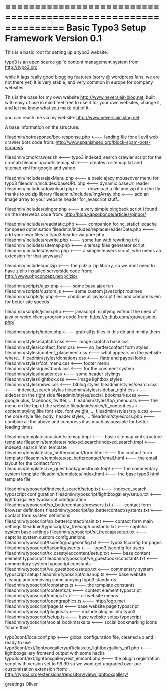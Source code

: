 ==============================================================
	Basic Typo3 Setup Framework Version 0.1
==============================================================

This is a basic root for setting up a typo3 website.

typo3 is an open source gpl'd content management system from http://typo3.org

while it lags really good blogging features (sorry @ wordpress fans, we are not there yet)
it is very stable, and very common in europe for company websites.

This is the base for my own website http://www.neverslair-blog.net, built with easy of use in mind
feel free to use it for your own websites, change it, and let me
know what you make out of it.

you can reach me via my website:
http://www.neverslair-blog.net

A base information on the structure:

fileadmin/botresponse/bot-response.php	<--- landing file for all evil web crawler bots
code from: http://www.spanishseo.org/block-spam-bots-scrapers

fileadmin/cmd/crawler.sh	<--- typo3 indexed_search crawler script for the crontab
fileadmin/cmd/sitemap.sh	<--- creates a sitemap.txt and sitemap.xml for google and yahoo

fileadmin/includes/ajaxMenu.php	<--- a basic ajaxy mouseover menu for typo3
fileadmin/includes/baseURL.php	<--- dynamic baseUrl reader
fileadmin/includes/download.php	<--- download a file and zip it on the fly thanks to pclzip library
fileadmin/includes/imgArray.php	<--- add an image array to your website header for javascript stuff...

fileadmin/includes/pingor.php	<--- a very simple pingback script i found on the interwebs
code from: http://blog.kapsobor.de/articles/pingor/

fileadmin/includes/readstatic.php	<--- companion for nc_staticfilecache for speed optimisation
fileadmin/includes/replaceHeaderData.php	<--- add your own files to typo3 header via pure php
fileadmin/includes/rewrite.php	<--- some fun with rewriting urls
fileadmin/includes/sitemap.php	<--- sitemap files generator script
fileadmin/includes/teasers.php	<--- a simple teasers script, who needs an extension for that anyways?

fileadmin/includes/pclzip	<--- the pclzip zip library, so we dont need to have ziplib installed serverside
code from: http://www.phpconcept.net/pclzip/

fileadmin/scripts/ajax.php	<--- some base ajax fun
fileadmin/scripts/custom.js	<--- some custom javascript routines
fileadmin/scripts/js.php	<--- combine all javascript files and compress em for better site speeds

fileadmin/scripts/jsmin.php	<--- javascript minifying without the need of java or weird client programs
code from: https://github.com/rgrove/jsmin-php/

fileadmin/scripts/index.php	<--- grab all js files in this dir and minify them

fileadmin/styles/captcha.css	<--- image captcha base css
fileadmin/styles/contact_form.css	<--- sp_bettercontact form styles
fileadmin/styles/content_placement.css	<--- what appears on the website where...
fileadmin/styles/donations.css	<--- flattr and paypal looks
fileadmin/styles/foot_menu.css	<--- footer menu
fileadmin/styles/guestbook.css	<--- for the comment system
fileadmin/styles/header.css	<--- some header stylings
fileadmin/styles/lightbox.css	<--- image lightbox styles
fileadmin/styles/news.css	<--- t3blog styles
fileadmin/styles/search.css	<--- indexed_search styles
fileadmin/styles/sidebar_right.css	<--- sidebar on the right side
fileadmin/styles/social_bookmarks.css	<--- google plus, facebook, twitter, ...
fileadmin/styles/top_menu.css	<--- the menu on the top of the website
fileadmin/styles/tt_content.css	<--- content styling like font size, font weight, ...
fileadmin/styles/style.css	<--- the core style file, body, header styles, ...
fileadmin/styles/css.php	<--- combine all the above and compress it as much as possible for better loading times

fileadmin/templates/custom/sitemap.tmpl	<--- basic sitemap.xml structure template
fileadmin/templates/indexed_search/indexed_search.tmpl	<--- indexed_search html template
fileadmin/templates/sp_bettercontact/form.html	<--- the contact form template
fileadmin/templates/sp_bettercontact/email.html	<--- the email layout for the contact form
fileadmin/templates/ve_guestbook/guestbook.tmpl <--- the commentary system template
fileadmin/templates/index.html  <--- the base typo3 html template file

fileadmin/typoscript/indexed_search/setup.txt	<--- indexed_search typoscript configuration
fileadmin/typoscript/lightboxgallery/setup.txt	<--- lightboxgallery typoscript configuration
fileadmin/typoscript/sp_bettercontact/browsers.txt	<--- contact form browser definitions
fileadmin/typoscript/sp_bettercontact/systems.txt	<--- contact form system definitions
fileadmin/typoscript/sp_bettercontact/main.txt	<--- contact form main settings
fileadmin/typoscript/sr_freecap/constants.txt	<--- captcha system base settings
fileadmin/typoscript/sr_freecap/setup.txt	<--- captcha system custom configurations
fileadmin/typoscript/tsconfig/pageconfig.txt	<--- typo3 tsconfig for pages
fileadmin/typoscript/tsconfig/user.ts	<--- typo3 tsconfig for users
fileadmin/typoscript/tx_cssstyledcontent/setup.txt	<--- base content element typoscript
fileadmin/typoscript/ve_guestbook/constants.txt	<--- commentary system typoscript constants
fileadmin/typoscript/ve_guestbook/setup.txt	<--- commentary system typoscript setup
fileadmin/typoscript/cleanup.ts	<--- base website cleanup and removing some anoying typo3 standards
fileadmin/typoscript/constants.ts	<--- the template constants
fileadmin/typoscript/contents.ts	<--- content element typoscript
fileadmin/typoscript/menus.ts	<--- all website menus
fileadmin/typoscript/opengraphics.ts	<--- http://ogp.me/
fileadmin/typoscript/page.ts	<--- base website page typoscript
fileadmin/typoscript/plugins.ts	<--- include plugins into typo3
fileadmin/typoscript/setup.ts	<--- base website setup typoscript
fileadmin/typoscript/social_bookmarks.ts	<--- social bookmarking icons "share this!"

typo3conf/localconf.php	<--- global configuration file, cleaned up and ready to use
typo3conf/ext/lightboxgallery/pi1/class.tx_lightboxgallery_pi1.php	<--- lightboxgallery frontend output with some hacks
typo3conf/ext/lightboxgallery/ext_emconf.php	<--- the plugin registration script with version set to 99.99 so we wont get upgraded over our
customisation
extension from: http://typo3.org/extensions/repository/view/lightboxgallery/

greetings
Oliver